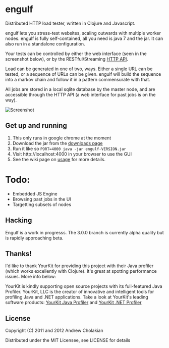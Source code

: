 # engulf

Distributed HTTP load tester, written in Clojure and Javascript.

engulf lets you stress-test websites, scaling outwards with multiple worker nodes. engulf is fully self-contained, all you need is java 7 and the jar. It can also run in a standalone configuration.

Your tests can be controlled by either the web interface (seen in the screenshot below), or by the RESTful/Streaming [HTTP API](https://github.com/andrewvc/engulf/wiki/HTTP-API).

Load can be generated in one of two, ways. Either a single URL can be tested, or a sequence of URLs can be given. engulf will build the sequence into a markov chain and follow it in a pattern commensurate with that.

All jobs are stored in a local sqlite database by the master node, and are accessible through the HTTP API (a web interface for past jobs is on the way).

![Screenshot](https://img.skitch.com/20120811-qf81tgw9pg51mnbjnidq4axmgf.png)

## Get up and running

1. This only runs in google chrome at the moment
1. Download the jar from the [downloads page](https://github.com/andrewvc/engulf/downloads)
1. Run it like so `PORT=4000 java -jar engulf-VERSION.jar`
1. Visit http://localhost:4000 in your browser to use the GUI
1. See the wiki page on [usage](https://github.com/andrewvc/engulf/wiki/Usage) for more details.

# Todo:

* Embedded JS Engine
* Browsing past jobs in the UI
* Targetting subsets of nodes

## Hacking

Engulf is a work in progresss. The 3.0.0 branch is currently alpha quality but is rapidly approaching beta.

## Thanks!
I'd like to thank YourKit for providing this project with their Java profiler (which works excellently with Clojure).
It's great at spotting performance issues. More info below:

YourKit is kindly supporting open source projects with its full-featured Java Profiler.
YourKit, LLC is the creator of innovative and intelligent tools for profiling
Java and .NET applications. Take a look at YourKit's leading software products:
[YourKit Java Profiler](http://www.yourkit.com/java/profiler/index.jsp) and
[YourKit .NET Profiler](http://www.yourkit.com/.net/profiler/index.jsp)

## License

Copyright (C) 2011 and 2012 Andrew Cholakian

Distributed under the MIT Licensee, see LICENSE for details
